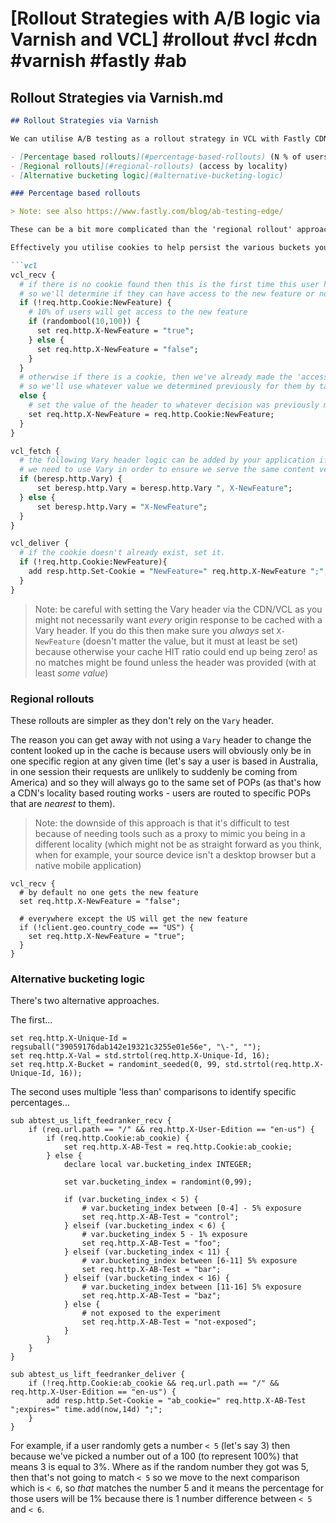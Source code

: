# [Rollout Strategies with A/B logic via Varnish and VCL] #rollout #vcl #cdn #varnish #fastly #ab

## Rollout Strategies via Varnish.md

```markdown
## Rollout Strategies via Varnish

We can utilise A/B testing as a rollout strategy in VCL with Fastly CDN using either:

- [Percentage based rollouts](#percentage-based-rollouts) (N % of users get access)
- [Regional rollouts](#regional-rollouts) (access by locality)
- [Alternative bucketing logic](#alternative-bucketing-logic)

### Percentage based rollouts

> Note: see also https://www.fastly.com/blog/ab-testing-edge/

These can be a bit more complicated than the 'regional rollout' approach, so let's look at them first.

Effectively you utilise cookies to help persist the various buckets you place users into, and then you need your application (or proxy) to process/inspect the HTTP request header that is then set and react accordingly (e.g. if the header exists and it has a value of `"true"`, then your proxy can pass the request onto a different origin or if there's only one origin you can have the application itself change the type of page that's rendered).

```vcl
vcl_recv {
  # if there is no cookie found then this is the first time this user has made a request
  # so we'll determine if they can have access to the new feature or not
  if (!req.http.Cookie:NewFeature) {
    # 10% of users will get access to the new feature
    if (randombool(10,100)) {
      set req.http.X-NewFeature = "true";
    } else {
      set req.http.X-NewFeature = "false";
    }
  } 
  # otherwise if there is a cookie, then we've already made the 'access' decision
  # so we'll use whatever value we determined previously for them by taking the value from the cookie
  else {
    # set the value of the header to whatever decision was previously made
    set req.http.X-NewFeature = req.http.Cookie:NewFeature; 
  }
}

vcl_fetch {
  # the following Vary header logic can be added by your application if necessary
  # we need to use Vary in order to ensure we serve the same content version as before for returning users
  if (beresp.http.Vary) {
      set beresp.http.Vary = beresp.http.Vary ", X-NewFeature";
  } else {
      set beresp.http.Vary = "X-NewFeature";
  }
}

vcl_deliver {
  # if the cookie doesn't already exist, set it.
  if (!req.http.Cookie:NewFeature){
    add resp.http.Set-Cookie = "NewFeature=" req.http.X-NewFeature ";";
  }
}
```

> Note: be careful with setting the Vary header via the CDN/VCL as you might not necessarily want _every_ origin response to be cached with a Vary header. If you do this then make sure you _always_ set `X-NewFeature` (doesn't matter the value, but it must at least be set) because otherwise your cache HIT ratio could end up being zero! as no matches might be found unless the header was provided (with at least _some value_)

### Regional rollouts

These rollouts are simpler as they don't rely on the `Vary` header.

The reason you can get away with not using a `Vary` header to change the content looked up in the cache is because users will obviously only be in one specific region at any given time (let's say a user is based in Australia, in one session their requests are unlikely to suddenly be coming from America) and so they will always go to the same set of POPs (as that's how a CDN's locality based routing works - users are routed to specific POPs that are _nearest_ to them).

> Note: the downside of this approach is that it's difficult to test because of needing tools such as a proxy to mimic you being in a different locality (which might not be as straight forward as you think, when for example, your source device isn't a desktop browser but a native mobile application)

```vcl
vcl_recv {
  # by default no one gets the new feature
  set req.http.X-NewFeature = "false";
  
  # everywhere except the US will get the new feature
  if (!client.geo.country_code == "US") {
    set req.http.X-NewFeature = "true";
  }
}
```

### Alternative bucketing logic

There's two alternative approaches. 

The first...

```vcl
set req.http.X-Unique-Id = regsuball("39059176dab142e19321c3255e01e56e", "\-", "");
set req.http.X-Val = std.strtol(req.http.X-Unique-Id, 16);
set req.http.X-Bucket = randomint_seeded(0, 99, std.strtol(req.http.X-Unique-Id, 16)); 
```

The second uses multiple 'less than' comparisons to identify specific percentages...

```
sub abtest_us_lift_feedranker_recv {
    if (req.url.path == "/" && req.http.X-User-Edition == "en-us") {
        if (req.http.Cookie:ab_cookie) {
            set req.http.X-AB-Test = req.http.Cookie:ab_cookie;
        } else {
            declare local var.bucketing_index INTEGER;
            
            set var.bucketing_index = randomint(0,99);
            
            if (var.bucketing_index < 5) {
                # var.bucketing_index between [0-4] - 5% exposure 
                set req.http.X-AB-Test = "control";
            } elseif (var.bucketing_index < 6) {
                # var.bucketing_index 5 - 1% exposure
                set req.http.X-AB-Test = "foo";
            } elseif (var.bucketing_index < 11) {
                # var.bucketing_index between [6-11] 5% exposure
                set req.http.X-AB-Test = "bar";
            } elseif (var.bucketing_index < 16) {
                # var.bucketing_index between [11-16] 5% exposure
                set req.http.X-AB-Test = "baz";
            } else {
                # not exposed to the experiment
                set req.http.X-AB-Test = "not-exposed";
            }
        }
    }
}

sub abtest_us_lift_feedranker_deliver {
    if (!req.http.Cookie:ab_cookie && req.url.path == "/" && req.http.X-User-Edition == "en-us") {
        add resp.http.Set-Cookie = "ab_cookie=" req.http.X-AB-Test ";expires=" time.add(now,14d) ";";
    }
}
```

For example, if a user randomly gets a number `< 5` (let's say 3) then because we've picked a number out of a 100 (to represent 100%) that means 3 is equal to 3%. Where as if the random number they got was 5, then that's not going to match `< 5` so we move to the next comparison which is `< 6`, so _that_ matches the number 5 and it means the percentage for those users will be 1% because there is 1 number difference between `< 5` and `< 6`. 
```

